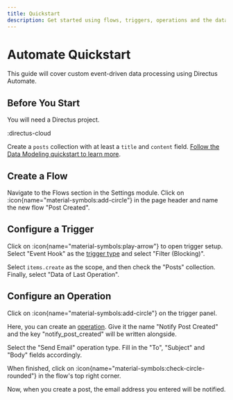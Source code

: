 ```yaml
---
title: Quickstart
description: Get started using flows, triggers, operations and the data chain in Directus Automate.
---
```


# Automate Quickstart

This guide will cover custom event-driven data processing using Directus Automate.

## Before You Start

You will need a Directus project.

:directus-cloud

Create a `posts` collection with at least a `title` and `content` field. [Follow the Data Modeling quickstart to learn more](/data-modeling/quickstart).

## Create a Flow

<!-- TODO: Image -->

Navigate to the Flows section in the Settings module. Click on :icon{name="material-symbols:add-circle"} in the page header and name the new flow "Post Created".

## Configure a Trigger

<!-- TODO: Image -->

Click on :icon{name="material-symbols:play-arrow"} to open trigger setup. Select "Event Hook" as the [trigger type](/automate/triggers)
and select "Filter (Blocking)".

Select `items.create` as the scope, and then check the "Posts" collection. Finally, select "Data of Last Operation".

## Configure an Operation

<!-- TODO: Image -->

Click on :icon{name="material-symbols:add-circle"} on the trigger panel.

Here, you can create an [operation](/automate/operations). Give it the name "Notify Post Created" and the key "notify_post_created" will be written alongside.

Select the "Send Email" operation type. Fill in the "To", "Subject" and "Body" fields accordingly.

When finished, click on :icon{name="material-symbols:check-circle-rounded"} in the flow's top right corner.

Now, when you create a post, the email address you entered will be notified.
